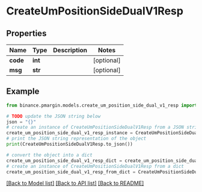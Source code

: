# CreateUmPositionSideDualV1Resp


## Properties

Name | Type | Description | Notes
------------ | ------------- | ------------- | -------------
**code** | **int** |  | [optional] 
**msg** | **str** |  | [optional] 

## Example

```python
from binance.pmargin.models.create_um_position_side_dual_v1_resp import CreateUmPositionSideDualV1Resp

# TODO update the JSON string below
json = "{}"
# create an instance of CreateUmPositionSideDualV1Resp from a JSON string
create_um_position_side_dual_v1_resp_instance = CreateUmPositionSideDualV1Resp.from_json(json)
# print the JSON string representation of the object
print(CreateUmPositionSideDualV1Resp.to_json())

# convert the object into a dict
create_um_position_side_dual_v1_resp_dict = create_um_position_side_dual_v1_resp_instance.to_dict()
# create an instance of CreateUmPositionSideDualV1Resp from a dict
create_um_position_side_dual_v1_resp_from_dict = CreateUmPositionSideDualV1Resp.from_dict(create_um_position_side_dual_v1_resp_dict)
```
[[Back to Model list]](../README.md#documentation-for-models) [[Back to API list]](../README.md#documentation-for-api-endpoints) [[Back to README]](../README.md)


